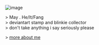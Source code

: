 ![image](https://github.com/maypick/maypick/assets/140378007/2a67098f-b5da-4c87-bcc7-d326c01e27a9)

\> May . He/It/Fang
<br> \>  deviantart stamp and blinkie collector
<br> \> don't take anything i say seriously please

\> [more about me](https://rentry.co/mayypickbyi)
